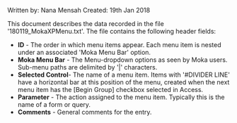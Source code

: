 Written by: Nana Mensah
Created: 19th Jan 2018

This document describes the data recorded in the file '180119_MokaXPMenu.txt'. The file contains the following header fields:

* **ID** - The order in which menu items appear. Each menu item is nested under an associated 'Moka Menu Bar' option.
* **Moka Menu Bar** - The Menu-dropdown options as seen by Moka users. Sub-menu paths are delimited by '|' characters.
* **Selected Control**-  The name of a menu item. Items with '#DIVIDER LINE' have a horizontal bar at this position of the menu, created when the next menu item has the [Begin Group] checkbox selected in Access. 
* **Parameter** - The action assigned to the menu item. Typically this is the name of a form or query. 
* **Comments** - General comments for the entry.
